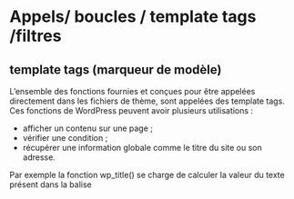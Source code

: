 # Appels/ boucles / template tags /filtres

## template tags (marqueur de modèle)

L’ensemble des fonctions fournies et conçues pour être appelées directement dans les fichiers de thème, sont appelées des template tags. Ces fonctions de WordPress peuvent avoir plusieurs utilisations :

- afficher un contenu sur une page ;
- vérifier une condition ;
- récupérer une information globale comme le titre du site ou son adresse.

Par exemple la fonction wp_title() se charge de calculer la valeur du texte présent dans la balise<title>

## Appeler un Widgets

````PHP

<div><?php dynamic_sidebar('footer_texte');?></div> /* l id qui se trouve dans functions.php*/

````


## Appeler la nav(le menu)

````PHP

<?php wp_nav_menu(array(
    'theme_location' => 'main_menu'
    'menu_class => 'classe1 classe2'
));`

````

## Les template tags : par ex appeler les fichiers header et footer.php

Les template tags permettent aussi d'appeler des portions de code affichées sur de nombreuses pages, comme c'est le cas de l'en-tête et du pied de page, présents sur l'ensemble du site.

````PHP

<?php get_header() ?>

/* Ici s insère le contenu principal de la page */

<?php get_footer() ?>

````

## Boucle pour les posts
 
 Début de la boucle : 

````PHP

<?php if ( have_posts() ) : while ( have_posts() ) : the_post(); ?>

````

Fin de la boucle : 

````PHP

<?php endwhile; else: ?>
<p><?php _e('Désolé, aucun post ne répond à vos critères.'); ?></p>
<?php endif; ?>

````

Exemple 

```PHP

<?php if(have_post()) {
    while (have_post()) : the post;
?>

<div><?php the_title(); ?><?php the_author();?></div>

<?php endwhile;  } ?>

```

- the_post() : on parcourt la boucle des différents articles
- the_title() : le titre de l'article
- the_author() : l'autheur de l'article
- the_content() : le contenu de l'article
- next_post_link() / previous_post_link() : article suivant / précédent
- the category() : La catégorie de l'article

Si le post fait partie d'une catégorie :

````PHP

 <?php if ( in_category('3') ) { ?>
           <div class="post-cat-three">
 <?php } else { ?>
           <div class="post">
 <?php } ?>


 /* OU */
 <?php if ( in_category('3') ) continue; ?>
           <div><?php the_title(); ?></div>
           <?php endwhile; else: ?>
           <p>Rien trouvé</p>
<?php endif; ?>

````

## Filtres

Par exemple un filtre si le titre est trop long

```PHP

function truncate_long_title($title)
{
    if (strlen($title) > 50) {
        $title = substr($title, 0, 50).'...';
    }
    return $title;
}
add_filter('the_title', 'truncate_long_title');

```

#### Appeler le filtre

`apply_filters( 'the_title', $title, $id );`

Sources : 
- https://codex.wordpress.org/fr:Decouvrir_les_Marqueurs_de_Modele
- http://www.fran6art.com/tutoriels/creation-theme-wordpress-tutorial-4-hierarchie-des-templates/